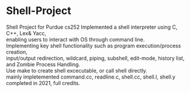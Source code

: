 # Shell-Project
Shell Project for Purdue cs252
Implemented a shell interpreter using C, C++, Lex& Yacc, \
enabling users to interact with OS through command line. \
 Implementing key shell functionality such as program execution/process creation, \
 input/output redirection, wildcard, piping, subshell, edit-mode, history list, \
 and Zombie Process Handling.\
 Use make to create shell excecutable, or call shell directly. \
 mainly impletemented command.cc, readline.c, shell.cc, shell.l, shell.y \
 completed in 2021, full credits.
